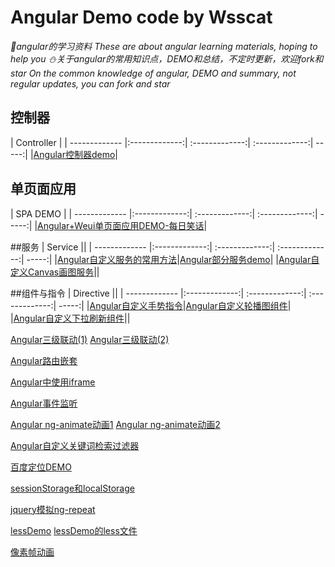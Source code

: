 # Angular Demo code by Wsscat

_:rabbit:angular的学习资料 These are about angular learning materials, hoping to help you :snowman:关于angular的常用知识点，DEMO和总结，不定时更新，欢迎fork和star On the common knowledge of angular, DEMO and summary, not regular updates, you can fork and star_

## 控制器

| Controller |
| ------------- |:-------------:| :-------------:| :-------------:| -----:|
|[Angular控制器demo](https://wscats.github.io/angular-demo/view/student.html)|


## 单页面应用
| SPA DEMO |
| ------------- |:-------------:| :-------------:| :-------------:| -----:|
|[Angular+Weui单页面应用DEMO-每日笑话](https://wscats.github.io/angular-demo/weui每日笑话.html)|


##服务
| Service ||
| ------------- |:-------------:| :-------------:| :-------------:| -----:|
|[Angular自定义服务的常用方法](https://github.com/Wscats/angular-demo/blob/gh-pages/%E5%B8%B8%E7%94%A8%E8%87%AA%E5%AE%9A%E4%B9%89%E6%9C%8D%E5%8A%A1%E6%96%B9%E6%B3%95.md)|[Angular部分服务demo](https://wscats.github.io/angular-demo/部分服务demo.html)|
|[Angular自定义Canvas画图服务](https://wscats.github.io/angular-demo/Angular自定义Canvas画图服务.html)||

##组件与指令
| Directive ||
| ------------- |:-------------:| :-------------:| :-------------:| -----:|
|[Angular自定义手势指令](https://wscats.github.io/angular-demo/自定义手势事件.html)|[Angular自定义轮播图组件](https://wscats.github.io/angular-demo/自定义directive轮播图.html)|
|[Angular自定义下拉刷新组件](https://wscats.github.io/angular-demo/下拉刷新.html)||

[Angular三级联动(1)](https://wscats.github.io/angular-demo/%E4%B8%89%E7%BA%A7%E8%81%94%E5%8A%A8.html)
[Angular三级联动(2)](https://wscats.github.io/angular-demo/三级联动改进.html)






[Angular路由嵌套](https://wscats.github.io/angular-demo/UI路由嵌套DEMO.html)


[Angular中使用iframe](https://wscats.github.io/angular-demo/iframesdemo.html)


[Angular事件监听](https://wscats.github.io/angular-demo/事件监听.html)


[Angular ng-animate动画1](https://wscats.github.io/angular-demo/ng-animate动画.html)
[Angular ng-animate动画2](https://wscats.github.io/angular-demo/ng-animate动画2.html)


[Angular自定义关键词检索过滤器](https://wscats.github.io/angular-demo/自定义关键词检索过滤器.html)


[百度定位DEMO](https://wscats.github.io/angular-demo/百度地图定位DEMO.html)


[sessionStorage和localStorage](https://wscats.github.io/angular-demo/sessionStoragelocalStorage.html)


[jquery模拟ng-repeat](https://wscats.github.io/angular-demo/jquery模拟ng-repeat.html)


[lessDemo](https://wscats.github.io/angular-demo/lessDemo.html)
[lessDemo的less文件](https://wscats.github.io/angular-demo/stylesheets/styles.less)


[像素帧动画](https://wscats.github.io/angular-demo/像素动画.html)
